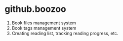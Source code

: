 # github.boozoo

1. Book files management system
2. Book tags management system
3. Creating reading list, tracking reading progress, etc.
